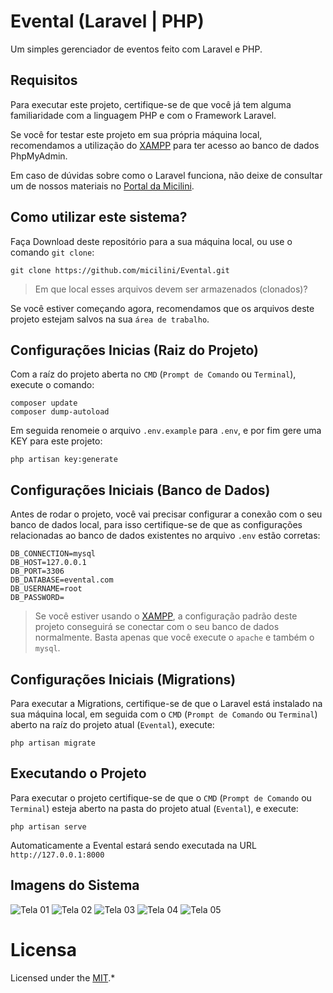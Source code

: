 # Evental (Laravel | PHP)

Um simples gerenciador de eventos feito com Laravel e PHP.

## Requisitos

Para executar este projeto, certifique-se de que você já tem alguma familiaridade com a linguagem PHP e com o Framework Laravel.

Se você for testar este projeto em sua própria máquina local, recomendamos a utilização do [XAMPP](https://www.apachefriends.org/pt_br/index.html) para ter acesso ao banco de dados PhpMyAdmin.

Em caso de dúvidas sobre como o Laravel funciona, não deixe de consultar um de nossos materiais no [Portal da Micilini](https://micilini.com/conteudos/php/laravel-parte-1).

## Como utilizar este sistema?

Faça Download deste repositório para a sua máquina local, ou use o comando ```git clone```:

```
git clone https://github.com/micilini/Evental.git
```

> Em que local esses arquivos devem ser armazenados (clonados)?

Se você estiver começando agora, recomendamos que os arquivos deste projeto estejam salvos na sua ```área de trabalho```.

## Configurações Inicias (Raiz do Projeto)

Com a raíz do projeto aberta no ```CMD``` (```Prompt de Comando``` ou ```Terminal```), execute o comando:

```
composer update
composer dump-autoload
```

Em seguida renomeie o arquivo ```.env.example``` para ```.env```, e por fim gere uma KEY para este projeto:

```
php artisan key:generate
```

## Configurações Iniciais (Banco de Dados)

Antes de rodar o projeto, você vai precisar configurar a conexão com o seu banco de dados local, para isso certifique-se de que as configurações relacionadas ao banco de dados existentes no arquivo ```.env``` estão corretas:

```
DB_CONNECTION=mysql
DB_HOST=127.0.0.1
DB_PORT=3306
DB_DATABASE=evental.com
DB_USERNAME=root
DB_PASSWORD=
```

> Se você estiver usando o [XAMPP](https://www.apachefriends.org/pt_br/index.html), a configuração padrão deste projeto conseguirá se conectar com o seu banco de dados normalmente. Basta apenas que você execute o ```apache``` e também o ```mysql```.

## Configurações Iniciais (Migrations)

Para executar a Migrations, certifique-se de que o Laravel está instalado na sua máquina local, em seguida com o ```CMD``` (```Prompt de Comando``` ou ```Terminal```) aberto na raíz do projeto atual (```Evental```), execute:

```
php artisan migrate
```

## Executando o Projeto

Para executar o projeto certifique-se de que o ```CMD``` (```Prompt de Comando``` ou ```Terminal```) esteja aberto na pasta do projeto atual (```Evental```), e execute:

```
php artisan serve
```

Automaticamente a Evental estará sendo executada na URL  ```http://127.0.0.1:8000```

## Imagens do Sistema

![Tela 01](https://micilini.com/assets/evental/tela-01.png)
![Tela 02](https://micilini.com/assets/evental/tela-02.png)
![Tela 03](https://micilini.com/assets/evental/tela-03.png)
![Tela 04](https://micilini.com/assets/evental/tela-04.png)
![Tela 05](https://micilini.com/assets/evental/tela-05.png)

# Licensa

Licensed under the [MIT](https://github.com/git/git-scm.com/blob/main/MIT-LICENSE.txt).*
